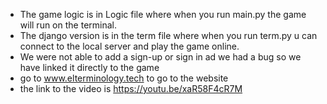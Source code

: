 - The game logic is in Logic file where when you run main.py the game will run on the terminal.
- The django version is in the term file where when you run term.py u can connect to the local server and play the game online.
- We were not able to add a sign-up or sign in ad we had a bug so we have linked it directly to the game
- go to www.elterminology.tech to go to the website
- the link to the video is https://youtu.be/xaR58F4cR7M
